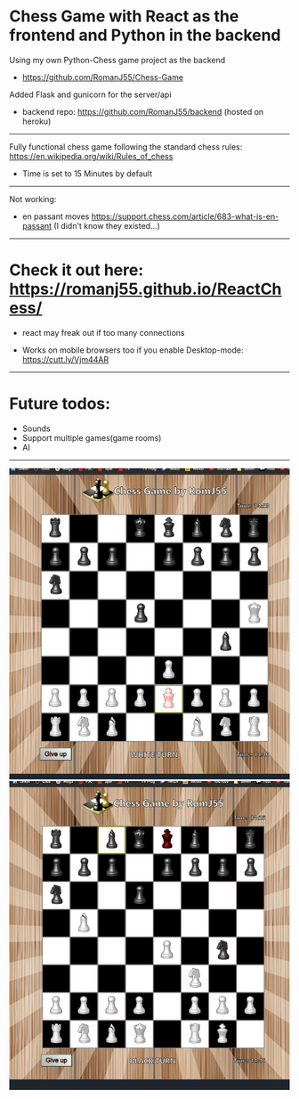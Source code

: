 # Chess Game with React as the frontend and Python in the backend

Using my own Python-Chess game project as the backend

- https://github.com/RomanJ55/Chess-Game

Added Flask and gunicorn for the server/api

- backend repo: https://github.com/RomanJ55/backend (hosted on heroku)

---

Fully functional chess game following the standard chess rules: https://en.wikipedia.org/wiki/Rules_of_chess

- Time is set to 15 Minutes by default

---

Not working:

- en passant moves https://support.chess.com/article/683-what-is-en-passant
  (I didn't know they existed...)

---

# Check it out here: https://romanj55.github.io/ReactChess/

- react may freak out if too many connections

- Works on mobile browsers too if you enable Desktop-mode:
  https://cutt.ly/Vjm44AR

---

# Future todos:

- Sounds
- Support multiple games(game rooms)
- AI

---

![demo](assets/000.jpg "demo1")
![demo2](assets/001.jpg "demo2")
